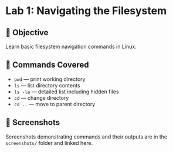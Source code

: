 # Lab 1: Navigating the Filesystem

## 🎯 Objective
Learn basic filesystem navigation commands in Linux.

## 🔧 Commands Covered
- `pwd` — print working directory
- `ls` — list directory contents
- `ls -la` — detailed list including hidden files
- `cd` — change directory
- `cd ..` — move to parent directory

## 📸 Screenshots
Screenshots demonstrating commands and their outputs are in the `screenshots/` folder and linked here.
